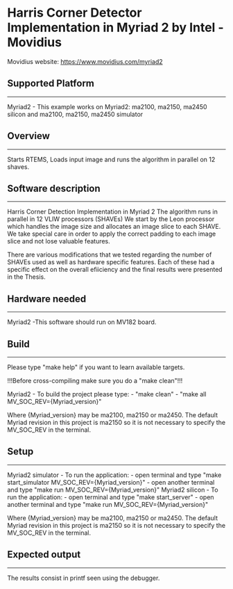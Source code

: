 # Harris Corner Detector Implementation in Myriad 2 by Intel - Movidius

Movidius website: https://www.movidius.com/myriad2

## Supported Platform
---
Myriad2 - This example works on Myriad2: ma2100, ma2150, ma2450 silicon and 
ma2100, ma2150, ma2450 simulator

## Overview
---
Starts RTEMS, Loads input image and runs the algorithm in parallel on 12 shaves.

## Software description
--- 
Harris Corner Detection Implementation in Myriad 2
The algorithm runs in parallel in 12 VLIW processors (SHAVEs)
We start by the Leon processor which handles the image size 
and allocates an image slice to each SHAVE. We take special care
in order to apply the correct padding to each image slice and not 
lose valuable features.

There are various modifications that we tested regarding the number
of SHAVEs used as well as hardware specific features. Each of these 
had a specific effect on the overall efiiciency and the final results
were presented in the Thesis.
        
## Hardware needed
--- 
Myriad2 -This software should run on MV182 board.

## Build
---
Please type "make help" if you want to learn available targets.

!!!Before cross-compiling make sure you do a "make clean"!!!

Myriad2 - To build the project please type:
     - "make clean"
     - "make all MV_SOC_REV={Myriad_version}"

Where {Myriad_version} may be ma2100, ma2150 or ma2450.
The default Myriad revision in this project is ma2150 so it is not necessary 
to specify the MV_SOC_REV in the terminal.

## Setup
---
Myriad2 simulator - To run the application:
    - open terminal and type "make start_simulator MV_SOC_REV={Myriad_version}"
    - open another terminal and type "make run MV_SOC_REV={Myriad_version}"
Myriad2 silicon - To run the application:
    - open terminal and type "make start_server"
    - open another terminal and type "make run MV_SOC_REV={Myriad_version}"

Where {Myriad_version} may be ma2100, ma2150 or ma2450.
The default Myriad revision in this project is ma2150 so it is not necessary 
to specify the MV_SOC_REV in the terminal.

## Expected output
--- 
The results  consist in printf seen using the debugger.



